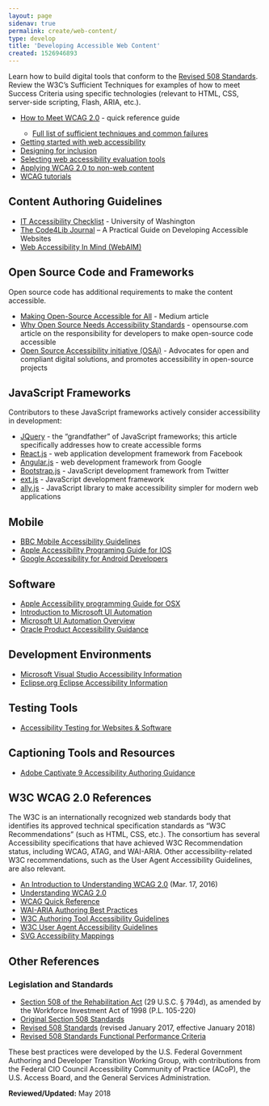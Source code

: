 ```yaml
---
layout: page
sidenav: true
permalink: create/web-content/
type: develop
title: 'Developing Accessible Web Content'
created: 1526946893
---
```

<p>Learn how to build digital tools that conform to the <a href="https://www.access-board.gov/guidelines-and-standards/communications-and-it/about-the-ict-refresh/final-rule/text-of-the-standards-and-guidelines">Revised 508 Standards</a>. Review the W3C’s Sufficient Techniques for examples of how to meet Success Criteria using specific technologies (relevant to HTML, CSS, server-side scripting, Flash, ARIA, etc.).</p>
<ul>
<li><a href="https://www.w3.org/WAI/WCAG20/quickref/" class="ext">How to Meet WCAG 2.0<span class="ext" aria-label="(link is external)"></span></a> - quick reference guide </li>
<ul>
<li><a href="https://www.w3.org/TR/WCAG20-TECHS/" class="ext">Full list of sufficient techniques and common failures<span class="ext" aria-label="(link is external)"></span></a></li>
</ul>
<li><a href="http://www.w3.org/WAI/gettingstarted/" class="ext">Getting started with web accessibility<span class="ext" aria-label="(link is external)"></span></a></li>
<li><a href="http://www.w3.org/WAI/users/" class="ext">Designing for inclusion<span class="ext" aria-label="(link is external)"></span></a></li>
<li><a href="http://www.w3.org/WAI/eval/selectingtools" class="ext">Selecting web accessibility evaluation tools<span class="ext" aria-label="(link is external)"></span></a></li>
<li><a href="http://www.w3.org/TR/wcag2ict/" class="ext">Applying WCAG 2.0 to non-web content<span class="ext" aria-label="(link is external)"></span></a></li>
<li><a href="http://www.w3.org/WAI/train" class="ext">WCAG tutorials<span class="ext" aria-label="(link is external)"></span></a></li>
</ul>
<h2>Content Authoring Guidelines</h2>
<ul>
<li><a href="http://www.washington.edu/accessibility/checklist/" class="ext">IT Accessibility Checklist<span class="ext" aria-label="(link is external)"></span></a> - University of Washington</li>
<li><a href="http://journal.code4lib.org/articles/12697" class="ext">The Code4Lib Journal<span class="ext" aria-label="(link is external)"></span></a> – A Practical Guide on Developing Accessible Websites</li>
<li><a href="http://webaim.org/" class="ext">Web Accessibility In Mind (WebAIM)<span class="ext" aria-label="(link is external)"></span></a></li>
</ul>
<h2>Open Source Code and Frameworks</h2>
<p>Open source code has additional requirements to make the content accessible.</p>
<ul>
<li><a href="https://medium.com/@kaelig/making-open-source-accessible-for-all-8131429913b1" class="ext">Making Open-Source Accessible for All<span class="ext" aria-label="(link is external)"></span></a> - Medium article</li>
<li><a href="https://opensource.com/life/15/2/why-open-source-needs-accessibility-standards" class="ext">Why Open Source Needs Accessibility Standards<span class="ext" aria-label="(link is external)"></span></a> - opensourse.com article on the responsibility for developers to make open-source code accessible</li>
<li><a href="https://www.ow2.org/bin/view/OSAi/" class="ext">Open Source Accessibility initiative (OSAi)<span class="ext" aria-label="(link is external)"></span></a> - Advocates for open and compliant digital solutions, and promotes accessibility in open-source projects</li>
</ul>
<h2>JavaScript Frameworks</h2>
<p>Contributors to these JavaScript frameworks actively consider accessibility in development:</p>
<ul>
<li><a href="https://www.nomensa.com/blog/2010/accessible-forms-using-the-jquery-validation-plug-in/" class="ext">JQuery<span class="ext" aria-label="(link is external)"></span></a> - the “grandfather” of JavaScript frameworks; this article specifically addresses how to create accessible forms</li>
<li><a href="https://facebook.github.io/react/docs/accessibility.html" class="ext">React.js<span class="ext" aria-label="(link is external)"></span></a> - web application development framework from Facebook</li>
<li><a href="https://docs.angularjs.org/guide/accessibility" class="ext">Angular.js<span class="ext" aria-label="(link is external)"></span></a> - web development framework from Google</li>
<li><a href="https://paypal.github.io/bootstrap-accessibility-plugin/demo.html" class="ext">Bootstrap.js<span class="ext" aria-label="(link is external)"></span></a> - JavaScript development framework from Twitter</li>
<li><a href="https://docs.sencha.com/extjs/6.0.2/guides/core_concepts/accessibility.html" class="ext">ext.js<span class="ext" aria-label="(link is external)"></span></a> - JavaScript development framework</li>
<li><a href="https://allyjs.io/" class="ext">ally.js<span class="ext" aria-label="(link is external)"></span></a> - JavaScript library to make accessibility simpler for modern web applications</li>
</ul>
<h2>Mobile</h2>
<ul>
<li><a href="http://www.bbc.co.uk/guidelines/futuremedia/accessibility/mobile_access.shtml" class="ext">BBC Mobile Accessibility Guidelines<span class="ext" aria-label="(link is external)"></span></a></li>
<li><a href="https://developer.apple.com/library/content/documentation/UserExperience/Conceptual/iPhoneAccessibility/Introduction/Introduction.html" class="ext">Apple Accessibility Programing Guide for IOS<span class="ext" aria-label="(link is external)"></span></a></li>
<li><a href="https://developer.android.com/guide/topics/ui/accessibility/index.html" class="ext">Google Accessibility for Android Developers<span class="ext" aria-label="(link is external)"></span></a></li>
</ul>
<h2>Software</h2>
<ul>
<li><a href="https://developer.apple.com/library/content/documentation/Accessibility/Conceptual/AccessibilityMacOSX/index.html" class="ext">Apple Accessibility programming Guide for OSX<span class="ext" aria-label="(link is external)"></span></a></li>
<li><a href="https://www.youtube.com/watch?v=6b0K2883rXA" class="ext">Introduction to Microsoft UI Automation<span class="ext" aria-label="(link is external)"></span></a></li>
<li><a href="https://docs.microsoft.com/en-us/dotnet/framework/ui-automation/ui-automation-overview" class="ext">Microsoft UI Automation Overview<span class="ext" aria-label="(link is external)"></span></a></li>
<li><a href="http://www.oracle.com/us/corporate/accessibility/products/index.html" class="ext">Oracle Product Accessibility Guidance<span class="ext" aria-label="(link is external)"></span></a></li>
</ul>
<h2>Development Environments</h2>
<ul>
<li><a href="https://msdn.microsoft.com/en-us/library/bkxh4340.aspx" class="ext">Microsoft Visual Studio Accessibility Information<span class="ext" aria-label="(link is external)"></span></a></li>
<li><a href="https://help.eclipse.org/mars/index.jsp?topic=%2Forg.eclipse.platform.doc.user%2Fconcepts%2Faccessibility%2Faccessmain.htm" class="ext">Eclipse.org Eclipse Accessibility Information<span class="ext" aria-label="(link is external)"></span></a></li>
</ul>
<h2>Testing Tools</h2>
<ul>
<li><a href="/test/web-software">Accessibility Testing for Websites &amp; Software</a></li>
</ul>
<h2>Captioning Tools and Resources</h2>
<ul>
<li><a href="https://apps.kennesaw.edu/files/pr_app_uni_cdoc/doc/Adobe_Captivate_9_Accessibility.pdf" class="ext">Adobe Captivate 9 Accessibility Authoring Guidance<span class="ext" aria-label="(link is external)"></span></a></li>
</ul>
<h2>W3C WCAG 2.0 References</h2>
<p>The W3C is an internationally recognized web standards body that identifies its approved technical specification standards as “W3C Recommendations” (such as HTML, CSS, etc.). The consortium has several Accessibility specifications that have achieved W3C Recommendation status, including WCAG, ATAG, and WAI-ARIA. Other accessibility-related W3C recommendations, such as the User Agent Accessibility Guidelines, are also relevant.</p>
<ul>
<li><a href="https://www.w3.org/TR/UNDERSTANDING-WCAG20/intro.html" class="ext">An Introduction to Understanding WCAG 2.0<span class="ext" aria-label="(link is external)"></span></a> (Mar. 17, 2016)</li>
<li><a href="http://www.w3.org/TR/UNDERSTANDING-WCAG20/conformance.html" class="ext">Understanding WCAG 2.0<span class="ext" aria-label="(link is external)"></span></a></li>
<li><a href="https://www.w3.org/WAI/WCAG20/quickref/" class="ext">WCAG Quick Reference<span class="ext" aria-label="(link is external)"></span></a></li>
<li><a href="http://w3c.github.io/aria-practices/" class="ext">WAI-ARIA Authoring Best Practices<span class="ext" aria-label="(link is external)"></span></a></li>
<li><a href="http://www.w3.org/TR/ATAG20/" class="ext">W3C Authoring Tool Accessibility Guidelines<span class="ext" aria-label="(link is external)"></span></a></li>
<li><a href="http://www.w3.org/TR/UAAG20/" class="ext">W3C User Agent Accessibility Guidelines<span class="ext" aria-label="(link is external)"></span></a></li>
<li><a href="http://www.w3.org/TR/svg-aam-1.0/" class="ext">SVG Accessibility Mappings<span class="ext" aria-label="(link is external)"></span></a></li>
</ul>
<h2>Other References</h2>
<h3>Legislation and Standards</h3>
<ul>
<li><a href="https://www.gpo.gov/fdsys/pkg/USCODE-2011-title29/html/USCODE-2011-title29-chap16-subchapV-sec794d.htm">Section 508 of the Rehabilitation Act</a> (29 U.S.C. § 794d), as amended by the Workforce Investment Act of 1998 (P.L. 105-220)</li>
<li><a href="https://www.access-board.gov/guidelines-and-standards/communications-and-it/about-the-section-508-standards/section-508-standards">Original Section 508 Standards</a></li>
<li><a href="https://www.access-board.gov/guidelines-and-standards/communications-and-it/about-the-ict-refresh/final-rule/single-file-version">Revised 508 Standards</a> (revised January 2017, effective January 2018)</li>
<li><a href="https://www.access-board.gov/guidelines-and-standards/communications-and-it/about-the-ict-refresh/final-rule/text-of-the-standards-and-guidelines#E204-functional-performance-criteria">Revised 508 Standards Functional Performance Criteria</a></li>
</ul>
<p>These best practices were developed by the U.S. Federal Government Authoring and Developer Transition Working Group, with contributions from the Federal CIO Council Accessibility Community of Practice (ACoP), the U.S. Access Board, and the General Services Administration.</p>
<p><b>Reviewed/Updated:</b> May 2018</p>
